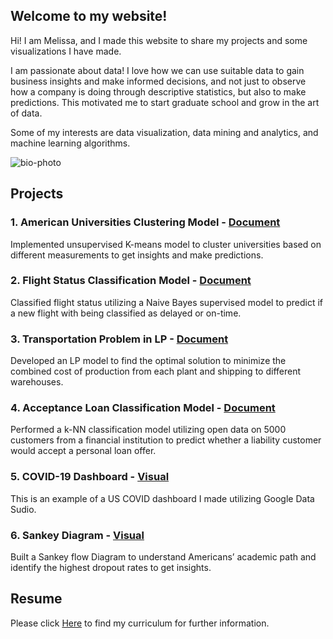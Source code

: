 ## Welcome to my website!

Hi! I am Melissa, and I made this website to share my projects and some visualizations I have made.

I am passionate about data! I love how we can use suitable data to gain business insights and make informed decisions, and not just to observe how a company is doing through descriptive statistics, but also to make predictions. This motivated me to start graduate school and grow in the art of data. 

Some of my interests are data visualization, data mining and analytics, and machine learning algorithms.

![bio-photo](https://user-images.githubusercontent.com/69952860/97793013-3318d880-1bbc-11eb-822c-fad4fb98666d.jpg)

## Projects

### 1. American Universities Clustering Model - [Document](https://github.com/MelissaPR24/ML_MelissaPR.git)

Implemented unsupervised K-means model to cluster universities based on different measurements to get insights and make predictions.

### 2. Flight Status Classification Model - [Document](https://github.com/MelissaPR24/ML_MelissaPR.git)

Classified flight status utilizing a Naive Bayes supervised model to predict if a new flight with being classified as delayed or on-time.

### 3. Transportation Problem in LP - [Document](https://github.com/MelissaPR24/QM_MelissaPR.git)

Developed an LP model to find the optimal solution to minimize the combined cost of production from each plant and shipping to different warehouses.

### 4. Acceptance Loan Classification Model - [Document](https://github.com/MelissaPR24/ML_MelissaPR.git)

Performed a k-NN classification model utilizing open data on 5000 customers from a financial institution to predict whether a liability customer would accept a personal loan offer.
 
### 5. COVID-19 Dashboard - [Visual](https://github.com/MelissaPR24/mpaniagua.git) 

This is an example of a US COVID dashboard I made utilizing Google Data Sudio.

### 6. Sankey Diagram - [Visual](https://github.com/MelissaPR24/mpaniagua.git) 

Built a Sankey flow Diagram to understand Americans’ academic path and identify the highest dropout rates to get insights.

## Resume 

Please click [Here](https://github.com/MelissaPR24/mpaniagua.git) to find my curriculum for further information. 
